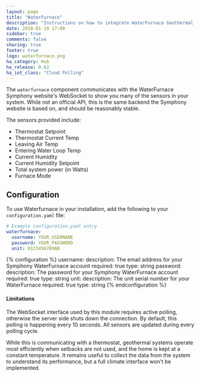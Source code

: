 ```yaml
---
layout: page
title: "WaterFurnace"
description: "Instructions on how to integrate WaterFurnace Geothermal System into Home Assistant."
date: 2018-01-19 17:00
sidebar: true
comments: false
sharing: true
footer: true
logo: waterfurnace.png
ha_category: Hub
ha_release: 0.62
ha_iot_class: "Cloud Polling"
---
```


The `waterfurnace` component communicates with the WaterFurnace Symphony website's WebSocket to show you many of the sensors in your
system. While not an official API, this is the same backend the Symphony website is based on, and should be reasonably stable.

The sensors provided include:

 - Thermostat Setpoint
 - Thermostat Current Temp
 - Leaving Air Temp
 - Entering Water Loop Temp
 - Current Humidity
 - Current Humidity Setpoint
 - Total system power (in Watts)
 - Furnace Mode

## Configuration

To use Waterfurnace in your installation, add the following to your `configuration.yaml` file:

```yaml
# Example configuration.yaml entry
waterfurnace:
  username: YOUR_USERNAME
  password: YOUR_PASSWORD
  unit: 0123456789AB
```

{% configuration %}
username:
  description: The email address for your Symphony WaterFurnace account
  required: true
  type: string
password:
  description: The password for your Symphony WaterFurnace account
  required: true
  type: string
unit:
  description: The unit serial number for your WaterFurnace
  required: true
  type: string
{% endconfiguration %}


#### Limitations

The WebSocket interface used by this module requires active polling, otherwise the server side shuts down the connection. By default, this polling is happening every 10 seconds. All sensors are updated during every polling cycle.

While this is communicating with a thermostat, geothermal systems operate most efficiently when setbacks are not used, and the home is kept at a constant temperature. It remains useful to collect the data from the system to understand its performance, but a full climate interface won't be implemented.

